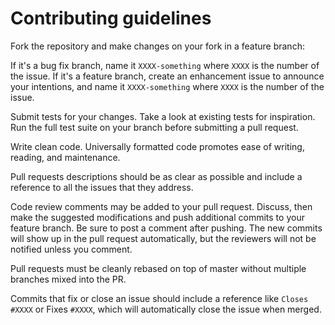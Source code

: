 # Contributing guidelines

Fork the repository and make changes on your fork in a feature branch:

If it's a bug fix branch, name it `XXXX-something` where `XXXX` is the number of the issue.
If it's a feature branch, create an enhancement issue to announce your intentions, and name it `XXXX-something` where
`XXXX` is the number of the issue.

Submit tests for your changes. Take a look at existing tests for inspiration.
Run the full test suite on your branch before submitting a pull request.

Write clean code. Universally formatted code promotes ease of writing, reading, and maintenance.

Pull requests descriptions should be as clear as possible and include a reference to all the issues that they address.

Code review comments may be added to your pull request. Discuss, then make the suggested modifications and push additional
commits to your feature branch. Be sure to post a comment after pushing. The new commits will show up in the pull request
automatically, but the reviewers will not be notified unless you comment.

Pull requests must be cleanly rebased on top of master without multiple branches mixed into the PR.

Commits that fix or close an issue should include a reference like `Closes #XXXX` or Fixes `#XXXX`, which will automatically close the issue
when merged.
